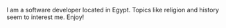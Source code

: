 I am a software developer located in Egypt. Topics like religion and history seem to interest me. Enjoy!